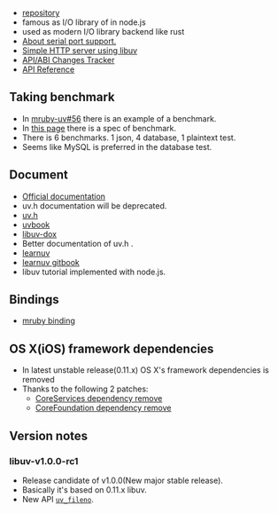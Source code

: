 * [repository](https://github.com/joyent/libuv)
* famous as I/O library of in node.js
* used as modern I/O library backend like rust
* [About serial port support.](https://github.com/joyent/node/issues/4092)
* [Simple HTTP server using libuv](https://github.com/mattn/http-server/blob/master/server.c)
* [API/ABI Changes Tracker](https://abi-laboratory.pro/?view=timeline&l=libuv)
* [API Reference](http://docs.libuv.org/en/v1.x/api.html)

## Taking benchmark
* In [mruby-uv#56](https://github.com/mattn/mruby-uv/issues/56) there is an example of a benchmark.
* In [this page](http://www.techempower.com/benchmarks/#section=code) there is a spec of benchmark.
 * There is 6 benchmarks. 1 json, 4 database, 1 plaintext test.
 * Seems like MySQL is preferred in the database test.

## Document
* [Official documentation](http://libuv.readthedocs.org/en/latest/)
 * uv.h documentation will be deprecated.
* [uv.h](https://github.com/joyent/libuv/blob/master/include/uv.h)
* [uvbook](http://nikhilm.github.io/uvbook/)
* [libuv-dox](https://github.com/thlorenz/libuv-dox)
 * Better documentation of uv.h .
* [learnuv](https://github.com/thlorenz/learnuv)
 * [learnuv gitbook](http://thlorenz.github.io/learnuv/book)
 * libuv tutorial implemented with node.js.

## Bindings
* [mruby binding](https://github.com/mattn/mruby-uv)

## OS X(iOS) framework dependencies
* In latest unstable release(0.11.x) OS X's framework dependencies is removed
* Thanks to the following 2 patches:
  * [CoreServices dependency remove](https://github.com/joyent/libuv/pull/243)
  * [CoreFoundation dependency remove](https://github.com/joyent/libuv/pull/898)

## Version notes

### libuv-v1.0.0-rc1
* Release candidate of v1.0.0(New major stable release).
* Basically it's based on 0.11.x libuv.
* New API [`uv_fileno`](https://github.com/joyent/libuv/commit/4ca9a363897cfa60f4e2229e4f15ac5abd7fd103).

